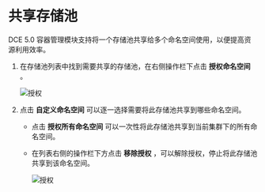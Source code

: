 # 共享存储池

DCE 5.0 容器管理模块支持将一个存储池共享给多个命名空间使用，以便提高资源利用效率。

1. 在存储池列表中找到需要共享的存储池，在右侧操作栏下点击 __授权命名空间__ 。

    ![授权](https://docs.daocloud.io/daocloud-docs-images/docs/kpanda/images/sc-share01.png)

2. 点击 __自定义命名空间__ 可以逐一选择需要将此存储池共享到哪些命名空间。

    - 点击 __授权所有命名空间__ 可以一次性将此存储池共享到当前集群下的所有命名空间。
    - 在列表右侧的操作栏下方点击 __移除授权__ ，可以解除授权，停止将此存储池共享到该命名空间。

        ![授权](https://docs.daocloud.io/daocloud-docs-images/docs/kpanda/images/sc-share02.png)
